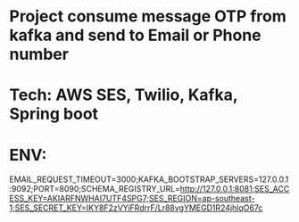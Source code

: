 # Project consume message OTP from kafka and send to Email or Phone number
# Tech: AWS SES, Twilio, Kafka, Spring boot
# ENV:
EMAIL_REQUEST_TIMEOUT=3000;KAFKA_BOOTSTRAP_SERVERS=127.0.0.1:9092;PORT=8090;SCHEMA_REGISTRY_URL=http://127.0.0.1:8081;SES_ACCESS_KEY=AKIARFNWHAI7UTF4SPG7;SES_REGION=ap-southeast-1;SES_SECRET_KEY=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
